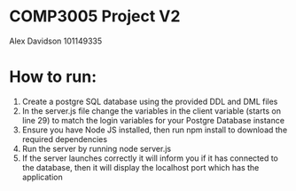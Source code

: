 # COMP3005 Project V2

Alex Davidson 101149335

# How to run:
1. Create a postgre SQL database using the provided DDL and DML files
2. In the server.js file change the variables in the client variable (starts on line 29) to match the login variables for your Postgre Database instance
3. Ensure you have Node JS installed, then run npm install to download the required dependencies
4. Run the server by running node server.js
5. If the server launches correctly it will inform you if it has connected to the database, then it will display the localhost port which has the application
